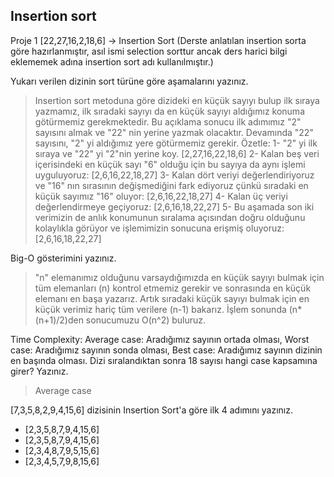 ## Insertion sort
Proje 1 
[22,27,16,2,18,6] -> Insertion Sort (Derste anlatılan insertion sorta göre hazırlanmıştır, asıl ismi selection sorttur ancak ders harici bilgi eklememek adına insertion sort adı kullanılmıştır.)

Yukarı verilen dizinin sort türüne göre aşamalarını yazınız.
> Insertion sort metoduna göre dizideki en küçük sayıyı bulup ilk sıraya yazmamız, ilk sıradaki sayıyı da en küçük sayıyı aldığımız konuma götürmemiz gerekmektedir. Bu açıklama sonucu ilk adımımız "2" sayısını almak ve "22" nin yerine yazmak olacaktır. Devamında "22" sayısını, "2" yi aldığımız yere götürmemiz gerekir. Özetle:
1- "2" yi ilk sıraya ve "22" yi "2"nin yerine koy. [2,27,16,22,18,6]
2- Kalan beş veri içerisindeki en küçük sayı "6" olduğu için bu sayıya da aynı işlemi uyguluyoruz: [2,6,16,22,18,27]
3- Kalan dört veriyi değerlendiriyoruz ve "16" nın sırasının değişmediğini fark ediyoruz çünkü sıradaki en küçük sayımız "16" oluyor: [2,6,16,22,18,27]
4- Kalan üç veriyi değerlendirmeye geçiyoruz: [2,6,16,18,22,27] 
5- Bu aşamada son iki verimizin de anlık konumunun sıralama açısından doğru olduğunu kolaylıkla görüyor ve işlemimizin sonucuna erişmiş oluyoruz:
[2,6,16,18,22,27]

Big-O gösterimini yazınız.
>"n" elemanımız olduğunu varsaydığımızda en küçük sayıyı bulmak için tüm elemanları (n) kontrol etmemiz gerekir ve sonrasında en küçük elemanı en başa yazarız. Artık sıradaki küçük sayıyı bulmak için en küçük verimiz hariç tüm verilere (n-1) bakarız. İşlem sonunda (n*(n+1)/2)den sonucumuzu O(n^2) buluruz. 

Time Complexity: 
Average case: Aradığımız sayının ortada olması, Worst case: Aradığımız sayının sonda olması, Best case: Aradığımız sayının dizinin en başında olması.
Dizi sıralandıktan sonra 18 sayısı hangi case kapsamına girer? Yazınız.
>Average case 


[7,3,5,8,2,9,4,15,6] dizisinin Insertion Sort'a göre ilk 4 adımını yazınız.
- [2,3,5,8,7,9,4,15,6]
- [2,3,5,8,7,9,4,15,6]
- [2,3,4,8,7,9,5,15,6]
- [2,3,4,5,7,9,8,15,6]
